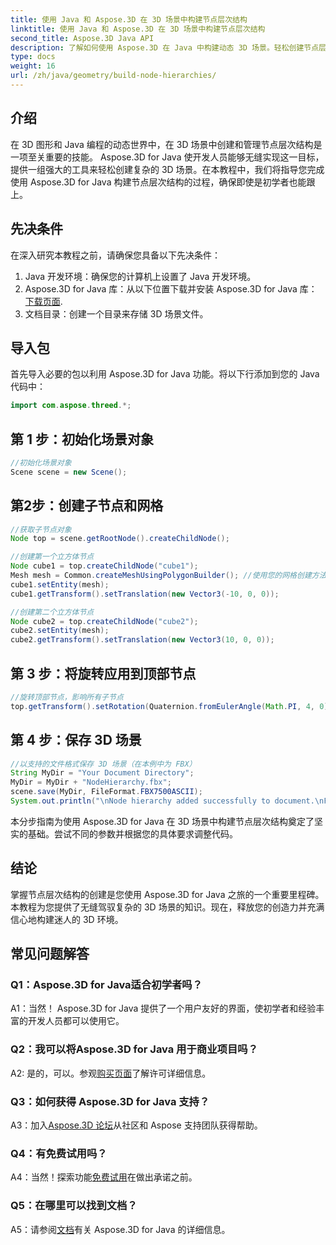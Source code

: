 ```yaml
---
title: 使用 Java 和 Aspose.3D 在 3D 场景中构建节点层次结构
linktitle: 使用 Java 和 Aspose.3D 在 3D 场景中构建节点层次结构
second_title: Aspose.3D Java API
description: 了解如何使用 Aspose.3D 在 Java 中构建动态 3D 场景。轻松创建节点层次结构并提升您的 3D 图形游戏。
type: docs
weight: 16
url: /zh/java/geometry/build-node-hierarchies/
---
```

## 介绍

在 3D 图形和 Java 编程的动态世界中，在 3D 场景中创建和管理节点层次结构是一项至关重要的技能。 Aspose.3D for Java 使开发人员能够无缝实现这一目标，提供一组强大的工具来轻松创建复杂的 3D 场景。在本教程中，我们将指导您完成使用 Aspose.3D for Java 构建节点层次结构的过程，确保即使是初学者也能跟上。

## 先决条件

在深入研究本教程之前，请确保您具备以下先决条件：

1. Java 开发环境：确保您的计算机上设置了 Java 开发环境。
2.  Aspose.3D for Java 库：从以下位置下载并安装 Aspose.3D for Java 库：[下载页面](https://releases.aspose.com/3d/java/).
3. 文档目录：创建一个目录来存储 3D 场景文件。

## 导入包

首先导入必要的包以利用 Aspose.3D for Java 功能。将以下行添加到您的 Java 代码中：

```java
import com.aspose.threed.*;

```

## 第 1 步：初始化场景对象

```java
//初始化场景对象
Scene scene = new Scene();
```

## 第2步：创建子节点和网格

```java
//获取子节点对象
Node top = scene.getRootNode().createChildNode();

//创建第一个立方体节点
Node cube1 = top.createChildNode("cube1");
Mesh mesh = Common.createMeshUsingPolygonBuilder(); //使用您的网格创建方法
cube1.setEntity(mesh);
cube1.getTransform().setTranslation(new Vector3(-10, 0, 0));

//创建第二个立方体节点
Node cube2 = top.createChildNode("cube2");
cube2.setEntity(mesh);
cube2.getTransform().setTranslation(new Vector3(10, 0, 0));
```

## 第 3 步：将旋转应用到顶部节点

```java
//旋转顶部节点，影响所有子节点
top.getTransform().setRotation(Quaternion.fromEulerAngle(Math.PI, 4, 0));
```

## 第 4 步：保存 3D 场景

```java
//以支持的文件格式保存 3D 场景（在本例中为 FBX）
String MyDir = "Your Document Directory";
MyDir = MyDir + "NodeHierarchy.fbx";
scene.save(MyDir, FileFormat.FBX7500ASCII);
System.out.println("\nNode hierarchy added successfully to document.\nFile saved at " + MyDir);
```

本分步指南为使用 Aspose.3D for Java 在 3D 场景中构建节点层次结构奠定了坚实的基础。尝试不同的参数并根据您的具体要求调整代码。

## 结论

掌握节点层次结构的创建是您使用 Aspose.3D for Java 之旅的一个重要里程碑。本教程为您提供了无缝驾驭复杂的 3D 场景的知识。现在，释放您的创造力并充满信心地构建迷人的 3D 环境。

## 常见问题解答

### Q1：Aspose.3D for Java适合初学者吗？

A1：当然！ Aspose.3D for Java 提供了一个用户友好的界面，使初学者和经验丰富的开发人员都可以使用它。

### Q2：我可以将Aspose.3D for Java 用于商业项目吗？

 A2: 是的，可以。参观[购买页面](https://purchase.aspose.com/buy)了解许可详细信息。

### Q3：如何获得 Aspose.3D for Java 支持？

 A3：加入[Aspose.3D 论坛](https://forum.aspose.com/c/3d/18)从社区和 Aspose 支持团队获得帮助。

### Q4：有免费试用吗？

 A4：当然！探索功能[免费试用](https://releases.aspose.com/)在做出承诺之前。

### Q5：在哪里可以找到文档？

 A5：请参阅[文档](https://reference.aspose.com/3d/java/)有关 Aspose.3D for Java 的详细信息。